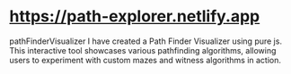 # https://path-explorer.netlify.app
pathFinderVisualizer
I have created a Path Finder Visualizer using pure js. This interactive tool showcases various pathfinding algorithms, allowing users to experiment with custom mazes and witness algorithms in action.
